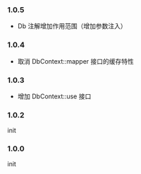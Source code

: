 ### 1.0.5
* Db 注解增加作用范围（增加参数注入）

### 1.0.4
* 取消 DbContext::mapper 接口的缓存特性

### 1.0.3
* 增加 DbContext::use 接口

### 1.0.2
init

### 1.0.0
init